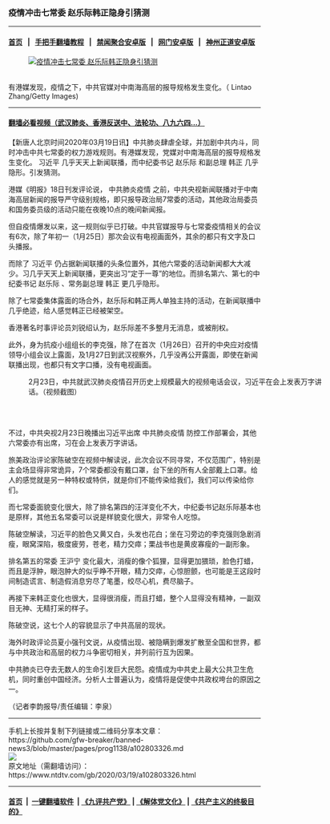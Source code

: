 ### 疫情冲击七常委 赵乐际韩正隐身引猜测
------------------------

#### [首页](https://github.com/gfw-breaker/banned-news3/blob/master/README.md) &nbsp;&nbsp;|&nbsp;&nbsp; [手把手翻墙教程](https://github.com/gfw-breaker/guides/wiki) &nbsp;&nbsp;|&nbsp;&nbsp; [禁闻聚合安卓版](https://github.com/gfw-breaker/bn-android) &nbsp;&nbsp;|&nbsp;&nbsp; [网门安卓版](https://github.com/oGate2/oGate) &nbsp;&nbsp;|&nbsp;&nbsp; [神州正道安卓版](https://github.com/SzzdOgate/update) 



<div><div class="featured_image">
 <a href="https://i.ntdtv.com/assets/uploads/2020/03/GettyImages-166097638.jpg" target="_blank">
  <figure>
   <img alt="疫情冲击七常委 赵乐际韩正隐身引猜测" src="https://i.ntdtv.com/assets/uploads/2020/03/GettyImages-166097638-800x450.jpg"/>
  </figure><br/>
 </a>
 <span class="caption">
  有港媒发现，疫情之下，中共官媒对中南海高层的报导规格发生变化。（ Lintao Zhang/Getty Images)
 </span>
</div>
</div><hr/>

#### [翻墙必看视频（武汉肺炎、香港反送中、法轮功、八九六四...）](https://github.com/gfw-breaker/banned-news3/blob/master/pages/link3.md)

<div><div class="post_content" itemprop="articleBody">
 <p>
  【新唐人北京时间2020年03月19日讯】中共肺炎肆虐全球，并加剧中共内斗，同时冲击中共七常委的权力游戏规则。有港媒发现，党媒对中南海高层的报导规格发生变化。
  <ok href="https://www.ntdtv.com/gb/习近平.htm">
   习近平
  </ok>
  几乎天天上新闻联播，而中纪委书记
  <ok href="https://www.ntdtv.com/gb/赵乐际.htm">
   赵乐际
  </ok>
  和副总理
  <ok href="https://www.ntdtv.com/gb/韩正.htm">
   韩正
  </ok>
  几乎隐形。引发猜测。
 </p>
 <p>
  港媒《明报》18日刊发评论说，
  <ok href="https://www.ntdtv.com/gb/442749.htm">
   中共肺炎疫情
  </ok>
  之前，中共央视新闻联播对于中南海高层新闻的报导严守级别规格，即只报导政治局7常委的活动，其他政治局委员和国务委员级的活动只能在夜晚10点的晚间新闻报。
 </p>
 <p>
  但自疫情爆发以来，这一规则似乎已打破。中共官媒报导与七常委疫情相关的会议有6次，除了年初一（1月25日）那次会议有电视画面外，其余的都只有文字及口头播报。
 </p>
 <p>
  而除了
  <ok href="https://www.ntdtv.com/gb/习近平.htm">
   习近平
  </ok>
  仍占据新闻联播的头条位置外，其他六常委的活动新闻都大大减少。习几乎天天上新闻联播，更突出习“定于一尊”的地位。而排名第六、第七的中纪委书记
  <ok href="https://www.ntdtv.com/gb/赵乐际.htm">
   赵乐际
  </ok>
  、常务副总理
  <ok href="https://www.ntdtv.com/gb/韩正.htm">
   韩正
  </ok>
  更几乎隐形。
 </p>
 <p>
  除了七常委集体露面的场合外，赵乐际和韩正两人单独主持的活动，在新闻联播中几乎绝迹，给人感觉韩正已经被架空。
 </p>
 <p>
  香港著名时事评论员刘锐绍认为，赵乐际差不多整月无消息，或被削权。
 </p>
 <p>
  此外，身为抗疫小组组长的李克强，除了在首次（1月26日）召开的中央应对疫情领导小组会议上露面，及1月27日到武汉视察外，几乎没再公开露面，即使在新闻联播出现，也都只有文字口播，没有电视画面。
 </p>
 <figure class="wp-caption alignnone" id="attachment_102786655" style="width: 600px">
  <ok href="https://i.ntdtv.com/assets/uploads/2020/02/Captur3.jpg">
   <img alt="" class="size-medium wp-image-102786655" src="https://i.ntdtv.com/assets/uploads/2020/02/Captur3-600x338.jpg"/>
  </ok>
  <br/><figcaption class="wp-caption-text">
   2月23日，中共就武汉肺炎疫情召开历史上规模最大的视频电话会议，习近平在会上发表万字讲话。（视频截图）
  </figcaption><br/>
 </figure><br/>
 <p>
  不过，中共央视2月23日晚播出习近平出席
  <ok href="https://www.ntdtv.com/gb/442749.htm">
   中共肺炎疫情
  </ok>
  防控工作部署会，其他六常委亦有出席，习在会上发表万字讲话。
 </p>
 <p>
  旅美政治评论家陈破空在视频中解读说，此次会议不同寻常，不仅范围广，特别是主会场显得非常诡异，7个常委都没有戴口罩，台下坐的所有人全部戴上口罩。给人的感觉就是另一种特权或特供，就是你们不能传染给我们，我们可以传染给你们。
 </p>
 <p>
  而七常委面貌变化很大，除了排名第四的汪洋变化不大，中纪委书记赵乐际基本也是原样，其他五名常委可以说是样貌变化很大，非常令人吃惊。
 </p>
 <p>
  陈破空解读，习近平的脸色又黄又白，头发也花白；坐在习旁边的李克强则急剧消瘦，眼窝深陷，极度疲劳，苍老，精力交瘁；栗战书也是黄皮寡瘦的一副形象。
 </p>
 <p>
  排名第五的常委
  <ok href="https://www.ntdtv.com/gb/王沪宁.htm">
   王沪宁
  </ok>
  变化最大，消瘦的像个狐狸，显得更加猥琐，脸色打蜡，而且是浮肿，眼泡肿大的似乎睁不开眼，精力交瘁，心惊胆颤，也可能是王这段时间制造谎言、制造假消息穷尽了笔墨，绞尽心机，费尽脑子。
 </p>
 <p>
  再接下来韩正变化也很大，显得很消瘦，而且打蜡，整个人显得没有精神，一副双目无神、无精打采的样子。
 </p>
 <p>
  陈破空说，这七个人的容貌显示了中共高层的现状。
 </p>
 <p>
  海外时政评论员夏小强刊文说，从疫情出现、被隐瞒到爆发扩散至全国和世界，都与中共政治和高层的权力斗争密切相关，并列前行互为因果。
 </p>
 <p>
  中共肺炎已夺去无数人的生命引发巨大民怨。疫情成为中共史上最大公共卫生危机，同时重创中国经济。分析人士普遍认为，疫情将是促使中共政权垮台的原因之一。
 </p>
 <p>
  （记者李韵报导/责任编辑：李泉）
 </p>
 <div class="single_ad">
 </div>
</div>
</div>
<hr/>
手机上长按并复制下列链接或二维码分享本文章：<br/>
https://github.com/gfw-breaker/banned-news3/blob/master/pages/prog1138/a102803326.md <br/>
<a href='https://github.com/gfw-breaker/banned-news3/blob/master/pages/prog1138/a102803326.md'><img src='https://github.com/gfw-breaker/banned-news3/blob/master/pages/prog1138/a102803326.md.png'/></a> <br/>
原文地址（需翻墙访问）：https://www.ntdtv.com/gb/2020/03/19/a102803326.html


------------------------
#### [首页](https://github.com/gfw-breaker/banned-news3/blob/master/README.md) &nbsp;|&nbsp; [一键翻墙软件](https://github.com/gfw-breaker/nogfw/blob/master/README.md) &nbsp;| [《九评共产党》](https://github.com/gfw-breaker/9ping.md/blob/master/README.md#九评之一评共产党是什么) | [《解体党文化》](https://github.com/gfw-breaker/jtdwh.md/blob/master/README.md) | [《共产主义的终极目的》](https://github.com/gfw-breaker/gczydzjmd.md/blob/master/README.md)


<img src='http://gfw-breaker.win/banned-news3/pages/prog1138/a102803326.md' width='0px' height='0px'/>